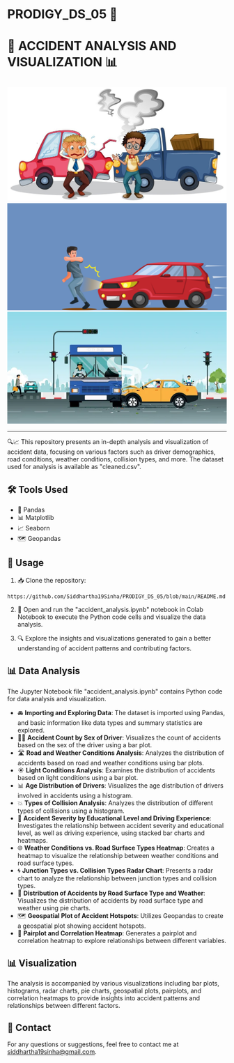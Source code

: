 # PRODIGY_DS_05 🌟
# 🚗 ACCIDENT ANALYSIS AND VISUALIZATION 📊

##
![Image 1](https://github.com/Siddhartha19Sinha/PRODIGY_DS_05/blob/main/Image1.jpg)
![Image 2](https://github.com/Siddhartha19Sinha/PRODIGY_DS_05/blob/main/Image2.png)
![Image 3](https://github.com/Siddhartha19Sinha/PRODIGY_DS_05/blob/main/Image3.png)

---

🔍📈 This repository presents an in-depth analysis and visualization of accident data, focusing on various factors such as driver demographics, road conditions, weather conditions, collision types, and more. The dataset used for analysis is available as "cleaned.csv".

## 🛠️ Tools Used

- 🐼 Pandas
- 📊 Matplotlib
- 📈 Seaborn
- 🗺️ Geopandas

## 📜 Usage

1. 📥 Clone the repository:

```
https://github.com/Siddhartha19Sinha/PRODIGY_DS_05/blob/main/README.md
```

2. 🚀 Open and run the "accident_analysis.ipynb" notebook in Colab Notebook to execute the Python code cells and visualize the data analysis.

3. 🔍 Explore the insights and visualizations generated to gain a better understanding of accident patterns and contributing factors.

## 📊 Data Analysis

The Jupyter Notebook file "accident_analysis.ipynb" contains Python code for data analysis and visualization.

- 🚘 **Importing and Exploring Data**: The dataset is imported using Pandas, and basic information like data types and summary statistics are explored.
- 👩‍✈️ **Accident Count by Sex of Driver**: Visualizes the count of accidents based on the sex of the driver using a bar plot.
- 🛣️ **Road and Weather Conditions Analysis**: Analyzes the distribution of accidents based on road and weather conditions using bar plots.
- ☀️ **Light Conditions Analysis**: Examines the distribution of accidents based on light conditions using a bar plot.
- 📊 **Age Distribution of Drivers**: Visualizes the age distribution of drivers involved in accidents using a histogram.
- 💥 **Types of Collision Analysis**: Analyzes the distribution of different types of collisions using a histogram.
- 🔴 **Accident Severity by Educational Level and Driving Experience**: Investigates the relationship between accident severity and educational level, as well as driving experience, using stacked bar charts and heatmaps.
- 🌐 **Weather Conditions vs. Road Surface Types Heatmap**: Creates a heatmap to visualize the relationship between weather conditions and road surface types.
- 🌀 **Junction Types vs. Collision Types Radar Chart**: Presents a radar chart to analyze the relationship between junction types and collision types.
- 🍰 **Distribution of Accidents by Road Surface Type and Weather**: Visualizes the distribution of accidents by road surface type and weather using pie charts.
- 🗺️ **Geospatial Plot of Accident Hotspots**: Utilizes Geopandas to create a geospatial plot showing accident hotspots.
- 🔄 **Pairplot and Correlation Heatmap**: Generates a pairplot and correlation heatmap to explore relationships between different variables.

## 📊 Visualization

The analysis is accompanied by various visualizations including bar plots, histograms, radar charts, pie charts, geospatial plots, pairplots, and correlation heatmaps to provide insights into accident patterns and relationships between different factors.

## 📧 Contact

For any questions or suggestions, feel free to contact me at [siddhartha19sinha@gmail.com](mailto:siddhartha19sinha@gmail.com).


